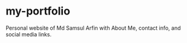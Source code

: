 # my-portfolio
Personal website of Md Samsul Arfin with About Me, contact info, and social media links.
